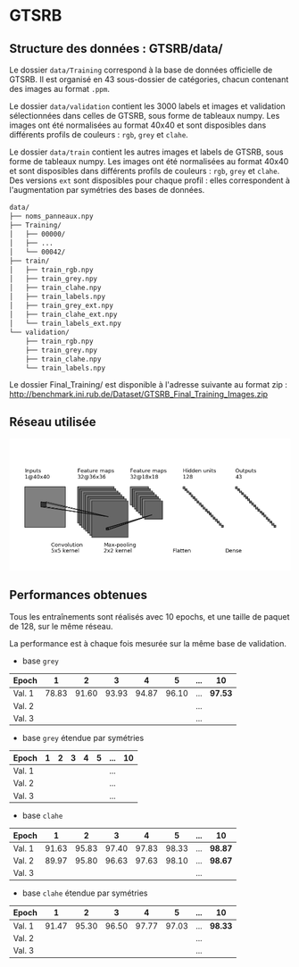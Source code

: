 # GTSRB

## Structure des données : GTSRB/data/

Le dossier `data/Training` correspond à la base de données officielle de GTSRB.
Il est organisé en 43 sous-dossier de catégories, chacun contenant des images au
format `.ppm`.

Le dossier `data/validation` contient les 3000 labels et images et validation
sélectionnées dans celles de GTSRB, sous forme de tableaux numpy. Les images ont
été normalisées au format 40x40 et sont disposibles dans différents profils de
couleurs : `rgb`, `grey` et `clahe`.

Le dossier `data/train` contient les autres images et labels de GTSRB, sous
forme de tableaux numpy. Les images ont été normalisées au format 40x40 et sont
disposibles dans différents profils de couleurs : `rgb`, `grey` et `clahe`. Des
versions `ext` sont disposibles pour chaque profil : elles correspondent à
l'augmentation par symétries des bases de données.

	data/
	├── noms_panneaux.npy
	├── Training/
	│   ├── 00000/
	│   ├── ...
	│   └── 00042/
	├── train/
	│   ├── train_rgb.npy
	│   ├── train_grey.npy
	│   ├── train_clahe.npy
	│   ├── train_labels.npy
	│   ├── train_grey_ext.npy
	│   ├── train_clahe_ext.npy
	│   └── train_labels_ext.npy
	└── validation/
	    ├── train_rgb.npy
	    ├── train_grey.npy
	    ├── train_clahe.npy
	    └── train_labels.npy

Le dossier Final_Training/ est disponible à l'adresse suivante au format zip :
http://benchmark.ini.rub.de/Dataset/GTSRB_Final_Training_Images.zip


## Réseau utilisée

![CNN utilisé](CNN_small.png)


## Performances obtenues

Tous les entraînements sont réalisés avec 10 epochs, et une taille de paquet de
128, sur le même réseau.

La performance est à chaque fois mesurée sur la même base de validation.

- base `grey`

| Epoch  |  1  |  2  |  3  |  4  |  5  | ... |   10    |
|--------|:---:|:---:|:---:|:---:|:---:|:---:|:-------:|
| Val. 1 |78.83|91.60|93.93|94.87|96.10| ... |**97.53**|
| Val. 2 |     |     |     |     |     | ... |         |
| Val. 3 |     |     |     |     |     | ... |         |

- base `grey` étendue par symétries

| Epoch  |  1  |  2  |  3  |  4  |  5  | ... |   10    |
|--------|:---:|:---:|:---:|:---:|:---:|:---:|:-------:|
| Val. 1 |     |     |     |     |     | ... |         |
| Val. 2 |     |     |     |     |     | ... |         |
| Val. 3 |     |     |     |     |     | ... |         |

- base `clahe`

| Epoch  |  1  |  2  |  3  |  4  |  5  | ... |   10    |
|--------|:---:|:---:|:---:|:---:|:---:|:---:|:-------:|
| Val. 1 |91.63|95.83|97.40|97.83|98.33| ... |**98.87**|
| Val. 2 |89.97|95.80|96.63|97.63|98.10| ... |**98.67**|
| Val. 3 |     |     |     |     |     | ... |         |

- base `clahe` étendue par symétries

| Epoch  |  1  |  2  |  3  |  4  |  5  | ... |   10    |
|--------|:---:|:---:|:---:|:---:|:---:|:---:|:-------:|
| Val. 1 |91.47|95.30|96.50|97.77|97.03| ... |**98.33**|
| Val. 2 |     |     |     |     |     | ... |         |
| Val. 3 |     |     |     |     |     | ... |         |

